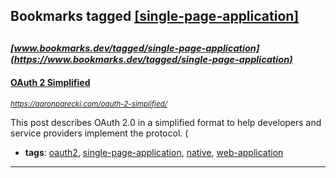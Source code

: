 ## Bookmarks tagged [[single-page-application]](https://www.bookmarks.dev/search?q=[single-page-application])

_<sup><sup>[www.bookmarks.dev/tagged/single-page-application](https://www.bookmarks.dev/tagged/single-page-application)</sup></sup>_
---
#### [OAuth 2 Simplified](https://aaronparecki.com/oauth-2-simplified/)
_<sup>https://aaronparecki.com/oauth-2-simplified/</sup>_

This post describes OAuth 2.0 in a simplified format to help developers and service providers implement the protocol. (
* **tags**: [oauth2](../tagged/oauth2.md), [single-page-application](../tagged/single-page-application.md), [native](../tagged/native.md), [web-application](../tagged/web-application.md)
---
